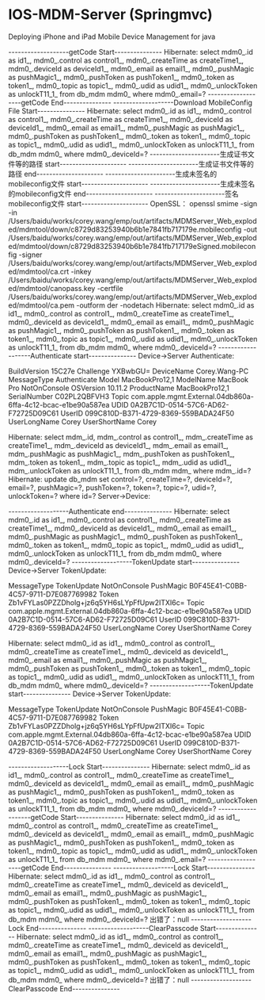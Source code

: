 IOS-MDM-Server (Springmvc)
==============

Deploying iPhone and iPad Mobile Device Management for java



-------------------getCode Start---------------
Hibernate: select mdm0_.id as id1_, mdm0_.control as control1_, mdm0_.createTime as createTime1_, mdm0_.deviceId as deviceId1_, mdm0_.email as email1_, mdm0_.pushMagic as pushMagic1_, mdm0_.pushToken as pushToken1_, mdm0_.token as token1_, mdm0_.topic as topic1_, mdm0_.udid as udid1_, mdm0_.unlockToken as unlockT11_1_ from db_mdm mdm0_ where mdm0_.email=?
-------------------getCode End---------------
-------------------Download MobileConfig File Start---------------
Hibernate: select mdm0_.id as id1_, mdm0_.control as control1_, mdm0_.createTime as createTime1_, mdm0_.deviceId as deviceId1_, mdm0_.email as email1_, mdm0_.pushMagic as pushMagic1_, mdm0_.pushToken as pushToken1_, mdm0_.token as token1_, mdm0_.topic as topic1_, mdm0_.udid as udid1_, mdm0_.unlockToken as unlockT11_1_ from db_mdm mdm0_ where mdm0_.deviceId=?
----------------------生成证书文件等的路径 start---------------------
----------------------生成证书文件等的路径 end---------------------
----------------------生成未签名的mobileconfig文件 start---------------------
----------------------生成未签名的mobileconfig文件 end---------------------
----------------------签名mobileconfig文件 start---------------------
OpenSSL：
 openssl smime -sign -in /Users/baidu/works/corey.wang/emp/out/artifacts/MDMServer_Web_exploded/mdmtool/down/c8729d83253940b6b1e7841fb717179e.mobileconfig -out /Users/baidu/works/corey.wang/emp/out/artifacts/MDMServer_Web_exploded/mdmtool/down/c8729d83253940b6b1e7841fb717179eSigned.mobileconfig -signer /Users/baidu/works/corey.wang/emp/out/artifacts/MDMServer_Web_exploded/mdmtool/ca.crt -inkey /Users/baidu/works/corey.wang/emp/out/artifacts/MDMServer_Web_exploded/mdmtool/canopass.key -certfile /Users/baidu/works/corey.wang/emp/out/artifacts/MDMServer_Web_exploded/mdmtool/ca.pem -outform der -nodetach 
Hibernate: select mdm0_.id as id1_, mdm0_.control as control1_, mdm0_.createTime as createTime1_, mdm0_.deviceId as deviceId1_, mdm0_.email as email1_, mdm0_.pushMagic as pushMagic1_, mdm0_.pushToken as pushToken1_, mdm0_.token as token1_, mdm0_.topic as topic1_, mdm0_.udid as udid1_, mdm0_.unlockToken as unlockT11_1_ from db_mdm mdm0_ where mdm0_.deviceId=?
-------------------Authenticate start---------------
Device->Server Authenticate:
<?xml version="1.0" encoding="UTF-8"?>
<!DOCTYPE plist PUBLIC "-//Apple//DTD PLIST 1.0//EN" "http://www.apple.com/DTDs/PropertyList-1.0.dtd">
<plist version="1.0">
<dict>
	<key>BuildVersion</key>
	<string>15C27e</string>
	<key>Challenge</key>
	<data>
	YXBwbGU=
	</data>
	<key>DeviceName</key>
	<string>Corey.Wang-PC</string>
	<key>MessageType</key>
	<string>Authenticate</string>
	<key>Model</key>
	<string>MacBookPro12,1</string>
	<key>ModelName</key>
	<string>MacBook Pro</string>
	<key>NotOnConsole</key>
	<false/>
	<key>OSVersion</key>
	<string>10.11.2</string>
	<key>ProductName</key>
	<string>MacBookPro12,1</string>
	<key>SerialNumber</key>
	<string>C02PL2QBFVH3</string>
	<key>Topic</key>
	<string>com.apple.mgmt.External.04db860a-6ffa-4c12-bcac-e1be90a587ea</string>
	<key>UDID</key>
	<string>0A2B7C1D-0514-57C6-AD62-F72725D09C61</string>
	<key>UserID</key>
	<string>099C810D-B371-4729-8369-559BADA24F50</string>
	<key>UserLongName</key>
	<string>Corey</string>
	<key>UserShortName</key>
	<string>Corey</string>
</dict>
</plist>

Hibernate: select mdm_.id, mdm_.control as control1_, mdm_.createTime as createTime1_, mdm_.deviceId as deviceId1_, mdm_.email as email1_, mdm_.pushMagic as pushMagic1_, mdm_.pushToken as pushToken1_, mdm_.token as token1_, mdm_.topic as topic1_, mdm_.udid as udid1_, mdm_.unlockToken as unlockT11_1_ from db_mdm mdm_ where mdm_.id=?
Hibernate: update db_mdm set control=?, createTime=?, deviceId=?, email=?, pushMagic=?, pushToken=?, token=?, topic=?, udid=?, unlockToken=? where id=?
Server->Device:
<?xml version="1.0" encoding="UTF-8"?><!DOCTYPE plist PUBLIC "-//Apple Computer//DTD PLIST 1.0//EN""http://www.apple.com/DTDs/PropertyList-1.0.dtd"><plist version="1.0"><dict></dict></plist>
-------------------Authenticate end---------------
Hibernate: select mdm0_.id as id1_, mdm0_.control as control1_, mdm0_.createTime as createTime1_, mdm0_.deviceId as deviceId1_, mdm0_.email as email1_, mdm0_.pushMagic as pushMagic1_, mdm0_.pushToken as pushToken1_, mdm0_.token as token1_, mdm0_.topic as topic1_, mdm0_.udid as udid1_, mdm0_.unlockToken as unlockT11_1_ from db_mdm mdm0_ where mdm0_.deviceId=?
-------------------TokenUpdate start---------------
Device->Server TokenUpdate:
<?xml version="1.0" encoding="UTF-8"?>
<!DOCTYPE plist PUBLIC "-//Apple//DTD PLIST 1.0//EN" "http://www.apple.com/DTDs/PropertyList-1.0.dtd">
<plist version="1.0">
<dict>
	<key>MessageType</key>
	<string>TokenUpdate</string>
	<key>NotOnConsole</key>
	<false/>
	<key>PushMagic</key>
	<string>B0F45E41-C0BB-4C57-9711-D7E087769982</string>
	<key>Token</key>
	<data>
	Zb1vFYLas0PZZDholg+jz6q5YH6sLYpFfUpw2ITXI6c=
	</data>
	<key>Topic</key>
	<string>com.apple.mgmt.External.04db860a-6ffa-4c12-bcac-e1be90a587ea</string>
	<key>UDID</key>
	<string>0A2B7C1D-0514-57C6-AD62-F72725D09C61</string>
	<key>UserID</key>
	<string>099C810D-B371-4729-8369-559BADA24F50</string>
	<key>UserLongName</key>
	<string>Corey</string>
	<key>UserShortName</key>
	<string>Corey</string>
</dict>
</plist>

Hibernate: select mdm0_.id as id1_, mdm0_.control as control1_, mdm0_.createTime as createTime1_, mdm0_.deviceId as deviceId1_, mdm0_.email as email1_, mdm0_.pushMagic as pushMagic1_, mdm0_.pushToken as pushToken1_, mdm0_.token as token1_, mdm0_.topic as topic1_, mdm0_.udid as udid1_, mdm0_.unlockToken as unlockT11_1_ from db_mdm mdm0_ where mdm0_.deviceId=?
-------------------TokenUpdate start---------------
Device->Server TokenUpdate:
<?xml version="1.0" encoding="UTF-8"?>
<!DOCTYPE plist PUBLIC "-//Apple//DTD PLIST 1.0//EN" "http://www.apple.com/DTDs/PropertyList-1.0.dtd">
<plist version="1.0">
<dict>
	<key>MessageType</key>
	<string>TokenUpdate</string>
	<key>NotOnConsole</key>
	<false/>
	<key>PushMagic</key>
	<string>B0F45E41-C0BB-4C57-9711-D7E087769982</string>
	<key>Token</key>
	<data>
	Zb1vFYLas0PZZDholg+jz6q5YH6sLYpFfUpw2ITXI6c=
	</data>
	<key>Topic</key>
	<string>com.apple.mgmt.External.04db860a-6ffa-4c12-bcac-e1be90a587ea</string>
	<key>UDID</key>
	<string>0A2B7C1D-0514-57C6-AD62-F72725D09C61</string>
	<key>UserID</key>
	<string>099C810D-B371-4729-8369-559BADA24F50</string>
	<key>UserLongName</key>
	<string>Corey</string>
	<key>UserShortName</key>
	<string>Corey</string>
</dict>
</plist>

-------------------Lock Start---------------
Hibernate: select mdm0_.id as id1_, mdm0_.control as control1_, mdm0_.createTime as createTime1_, mdm0_.deviceId as deviceId1_, mdm0_.email as email1_, mdm0_.pushMagic as pushMagic1_, mdm0_.pushToken as pushToken1_, mdm0_.token as token1_, mdm0_.topic as topic1_, mdm0_.udid as udid1_, mdm0_.unlockToken as unlockT11_1_ from db_mdm mdm0_ where mdm0_.deviceId=?
-------------------getCode Start---------------
Hibernate: select mdm0_.id as id1_, mdm0_.control as control1_, mdm0_.createTime as createTime1_, mdm0_.deviceId as deviceId1_, mdm0_.email as email1_, mdm0_.pushMagic as pushMagic1_, mdm0_.pushToken as pushToken1_, mdm0_.token as token1_, mdm0_.topic as topic1_, mdm0_.udid as udid1_, mdm0_.unlockToken as unlockT11_1_ from db_mdm mdm0_ where mdm0_.email=?
-------------------getCode End---------------
-------------------Lock Start---------------
Hibernate: select mdm0_.id as id1_, mdm0_.control as control1_, mdm0_.createTime as createTime1_, mdm0_.deviceId as deviceId1_, mdm0_.email as email1_, mdm0_.pushMagic as pushMagic1_, mdm0_.pushToken as pushToken1_, mdm0_.token as token1_, mdm0_.topic as topic1_, mdm0_.udid as udid1_, mdm0_.unlockToken as unlockT11_1_ from db_mdm mdm0_ where mdm0_.deviceId=?
出错了：null
-------------------Lock End---------------
-------------------ClearPasscode Start---------------
Hibernate: select mdm0_.id as id1_, mdm0_.control as control1_, mdm0_.createTime as createTime1_, mdm0_.deviceId as deviceId1_, mdm0_.email as email1_, mdm0_.pushMagic as pushMagic1_, mdm0_.pushToken as pushToken1_, mdm0_.token as token1_, mdm0_.topic as topic1_, mdm0_.udid as udid1_, mdm0_.unlockToken as unlockT11_1_ from db_mdm mdm0_ where mdm0_.deviceId=?
出错了：null
-------------------ClearPasscode End---------------
